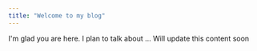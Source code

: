 ```yaml
---
title: "Welcome to my blog"
---
```


I'm glad you are here. I plan to talk about ...
Will update this content soon
